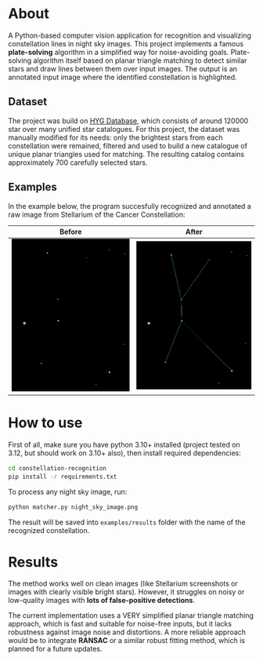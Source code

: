 # About

A Python-based computer vision application for recognition and visualizing constellation lines in night sky images.
This project implements a famous **plate-solving** algorithm in a simplified way for noise-avoiding goals. Plate-solving algorithm itself based on planar triangle matching to detect similar stars and draw lines between them over input images. The output is an annotated input image where the identified constellation is highlighted.

## Dataset


The project was build on [HYG Database](https://codeberg.org/astronexus/hyg), which consists of around 120000 star over many unified star catalogues. 
For this project, the dataset was manually modified for its needs: only the brightest stars from each constellation were remained, filtered and used to build a new catalogue of unique planar triangles used for matching. The resulting catalog contains approximately 700 carefully selected stars. 

## Examples


In the example below, the program succesfully recognized and annotated a raw image from Stellarium of the Cancer Constellation:

| Before | After |
|--------|-------|
| ![Raw image](examples/inputs/image1.png) | ![Annotated image](examples/results/cnc.jpg) |

# How to use


First of all, make sure you have python 3.10+ installed (project tested on 3.12, but should work on 3.10+ also), then install required dependencies:

```bash
cd constellation-recognition
pip install -r requirements.txt
```

To process any night sky image, run:

```bash
python matcher.py night_sky_image.png
```

The result will be saved into `examples/results` folder with the name of the recognized constellation.

# Results


The method works well on clean images (like Stellarium screenshots or images with clearly visible bright stars). However, it struggles on noisy or low-quality images with **lots of false-positive detections**.  

The current implementation uses a VERY simplified planar triangle matching approach, which is fast and suitable for noise-free inputs, but it lacks robustness against image noise and distortions. A more reliable approach would be to integrate **RANSAC** or a similar robust fitting method, which is planned for a future updates.

